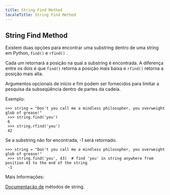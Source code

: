```yaml
---
title: String Find Method
localeTitle: String Find Method
---
```

## String Find Method

Existem duas opções para encontrar uma substring dentro de uma string em Python, `find()` e `rfind()` .

Cada um retornará a posição na qual a substring é encontrada. A diferença entre os dois é que `find()` retorna a posição mais baixa e `rfind()` retorna a posição mais alta.

Argumentos opcionais de início e fim podem ser fornecidos para limitar a pesquisa da subseqüência dentro de partes da cadeia.

Exemplo:

```shell
>>> string = "Don't you call me a mindless philosopher, you overweight glob of grease!" 
 >>> string.find('you') 
 6 
 >>> string.rfind('you') 
 42 
```

Se a substring não for encontrada, -1 será retornado.

```shell
>>> string = "Don't you call me a mindless philosopher, you overweight glob of grease!" 
 >>> string.find('you', 43)  # find 'you' in string anywhere from position 43 to the end of the string 
 -1 
```

Mais Informações:

[Documentação de](https://docs.python.org/3/library/stdtypes.html#string-methods) métodos de string.
